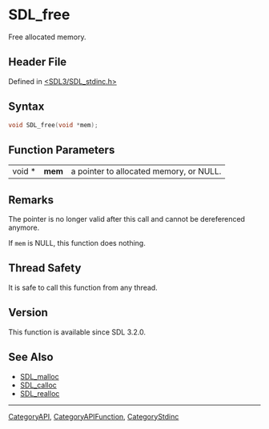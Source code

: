 # SDL_free

Free allocated memory.

## Header File

Defined in [<SDL3/SDL_stdinc.h>](https://github.com/libsdl-org/SDL/blob/main/include/SDL3/SDL_stdinc.h)

## Syntax

```c
void SDL_free(void *mem);
```

## Function Parameters

|        |         |                                         |
| ------ | ------- | --------------------------------------- |
| void * | **mem** | a pointer to allocated memory, or NULL. |

## Remarks

The pointer is no longer valid after this call and cannot be dereferenced
anymore.

If `mem` is NULL, this function does nothing.

## Thread Safety

It is safe to call this function from any thread.

## Version

This function is available since SDL 3.2.0.

## See Also

- [SDL_malloc](SDL_malloc)
- [SDL_calloc](SDL_calloc)
- [SDL_realloc](SDL_realloc)






----
[CategoryAPI](CategoryAPI), [CategoryAPIFunction](CategoryAPIFunction), [CategoryStdinc](CategoryStdinc)

